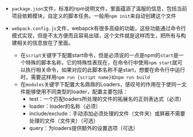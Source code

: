 * `package.json`文件，标准的npm说明文件，里面蕴涵了温服的信息，包括当前项目依赖模块，自定义的脚本任务。一般用`npm init`来自动创建这个文件

* `webpack.config.js`文件，webapck有很多高级的功能，这些功能通过命令行模式实现，但是不太方便而且容易出错，这个文件就是这样而生，把所有与构建相关的信息放在了里面。
	* 在`script`关键字下配置start命令，但是必须说的一点是npm的`start`是一个特殊的脚本名称，它的特殊性表现在，在命令行中使用`npm start`就可以执行相关命令，如果对应的此脚本名称不是start，想要在命令行中运行时，需要这样用`npm run {script name}如npm run build`
	* 在`modules`关键字下配置大名鼎鼎的Loaders，感叹号的作用在于使同一文件能够使用不同类型的loader，配置主要包括：
		* test：一个匹配loaders所处理的文件的拓展名的正则表达式（必须）
		* loader：loader的名称（必须）
		* include/exclude：手动添加必须处理的文件（文件夹）或屏蔽不需要处理的文件（文件夹）（可选）
		* query：为loaders提供额外的设置选项（可选）

	
